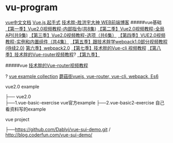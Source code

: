 # vu-program
[vue中文文档](https://cn.vuejs.org/)
[Vue.js 起手式](https://juejin.im/entry/58705424ac502e006453653b)
[技术胖-胜洪宇大神 WEB前端博客](http://jspang.com/author/jspang01/)
#####vue基础
[【第一季】Vue2.0视频教程-内部指令(共8集)](http://jspang.com/2017/02/23/vue2_01/)
[【第二季】Vue2.0视频教程-全局API(共9集)](http://jspang.com/2017/03/14/vue2_02/)
[【第三季】Vue2.0视频教程-选项（共6集）]()
[【第四季】VUE2.0视频教程-实例和内置组件（共4集）]()
[【第五季】跟技术胖学webpack1.0部分视频教程(待续2.0)](http://jspang.com/2016/11/24/webpack/)
 [第六季】webpack2.0]()
[【第七季】技术胖的Vue-cli 视频教程](http://jspang.com/2017/04/10/vue-cli/)
[【第八季】技术胖的Vue-router视频教程](http://jspang.com/2017/04/13/vue-router/)?
[【第九季】]()

#####vue
[技术胖的Vue-router视频教程](http://jspang.com/2017/04/13/vue-router/)

?
[vue example collection](https://github.com/vuejs/awesome-vue#official-resources)
[蘑菇街vuejs, vue-router, vue-cli, webpack, Es6](https://github.com/andylei18/vue-shopping)

vue2.0 example

├── vue2.0           
 ├──1.vue-basic-exercise vue官方example
 ├──2.vue-basic2-exercise 自己看资料写的example


 vue project

├──https://github.com/Dablvj/vue-sui-demo.git / http://blog.coderfun.com/vue-sui-demo/
